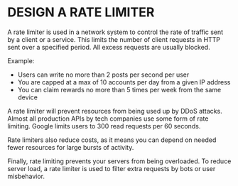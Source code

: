 # DESIGN A RATE LIMITER

A rate limiter is used in a network system to control the rate of traffic sent by a client or a service. This limits the number of client requests in HTTP sent over a specified period. All excess requests are usually blocked.

Example:

- Users can write no more than 2 posts per second per user
- You are capped at a max of 10 accounts per day from a given IP address
- You can claim rewards no more than 5 times per week from the same device

A rate limiter will prevent resources from being used up by DDoS attacks. Almost all production APIs by tech companies use some form of rate limiting. Google limits users to 300 read requests per 60 seconds.

Rate limiters also reduce costs, as it means you can depend on needed fewer resources for large bursts of activity.

Finally, rate limiting prevents your servers from being overloaded. To reduce server load, a rate limiter is used to filter extra requests by bots or user misbehavior.
